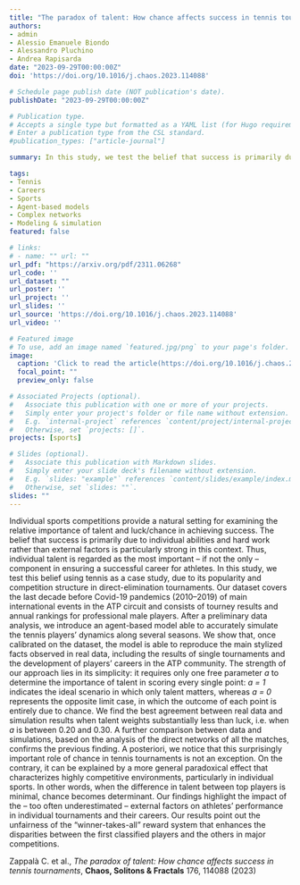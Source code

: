 ```yaml
---
title: "The paradox of talent: How chance affects success in tennis tournaments"
authors:
- admin
- Alessio Emanuele Biondo
- Alessandro Pluchino
- Andrea Rapisarda
date: "2023-09-29T00:00:00Z"
doi: 'https://doi.org/10.1016/j.chaos.2023.114088'

# Schedule page publish date (NOT publication's date).
publishDate: "2023-09-29T00:00:00Z"

# Publication type.
# Accepts a single type but formatted as a YAML list (for Hugo requirements).
# Enter a publication type from the CSL standard.
#publication_types: ["article-journal"]

summary: In this study, we test the belief that success is primarily due to individual abilities rather than external factors using tennis as a case study.

tags:
- Tennis
- Careers
- Sports
- Agent-based models
- Complex networks
- Modeling & simulation
featured: false

# links:
# - name: "" url: ""
url_pdf: "https://arxiv.org/pdf/2311.06268"
url_code: ''
url_dataset: ""
url_poster: ''
url_project: ''
url_slides: ''
url_source: 'https://doi.org/10.1016/j.chaos.2023.114088'
url_video: ''

# Featured image
# To use, add an image named `featured.jpg/png` to your page's folder. 
image:
  caption: 'Click to read the article(https://doi.org/10.1016/j.chaos.2023.114088)'
  focal_point: ""
  preview_only: false

# Associated Projects (optional).
#   Associate this publication with one or more of your projects.
#   Simply enter your project's folder or file name without extension.
#   E.g. `internal-project` references `content/project/internal-project/index.md`.
#   Otherwise, set `projects: []`.
projects: [sports]

# Slides (optional).
#   Associate this publication with Markdown slides.
#   Simply enter your slide deck's filename without extension.
#   E.g. `slides: "example"` references `content/slides/example/index.md`.
#   Otherwise, set `slides: ""`.
slides: ""
---
```

Individual sports competitions provide a natural setting for examining the relative importance of talent and luck/chance in achieving success. The belief that success is primarily due to individual abilities and hard work rather than external factors is particularly strong in this context. Thus, individual talent is regarded as the most important – if not the only – component in ensuring a successful career for athletes. In this study, we test this belief using tennis as a case study, due to its popularity and competition structure in direct-elimination tournaments. Our dataset covers the last decade before Covid-19 pandemics (2010–2019) of main international events in the ATP circuit and consists of tourney results and annual rankings for professional male players. After a preliminary data analysis, we introduce an agent-based model able to accurately simulate the tennis players’ dynamics along several seasons. We show that, once calibrated on the dataset, the model is able to reproduce the main stylized facts observed in real data, including the results of single tournaments and the development of players’ careers in the ATP community. The strength of our approach lies in its simplicity: it requires only one free parameter *a* to determine the importance of talent in scoring every single point: *a = 1* indicates the ideal scenario in which only talent matters, whereas *a = 0* represents the opposite limit case, in which the outcome of each point is entirely due to chance. We find the best agreement between real data and simulation results when talent weights substantially less than luck, i.e. when *a* is between 0.20 and 0.30. A further comparison between data and simulations, based on the analysis of the direct networks of all the matches, confirms the previous finding. A posteriori, we notice that this surprisingly important role of chance in tennis tournaments is not an exception. On the contrary, it can be explained by a more general paradoxical effect that characterizes highly competitive environments, particularly in individual sports. In other words, when the difference in talent between top players is minimal, chance becomes determinant. Our findings highlight the impact of the – too often underestimated – external factors on athletes’ performance in individual tournaments and their careers. Our results point out the unfairness of the “winner-takes-all” reward system that enhances the disparities between the first classified players and the others in major competitions.

Zappalà C. et al., *The paradox of talent: How chance affects success in tennis tournaments*, **Chaos, Solitons \& Fractals** 176, 114088 (2023)